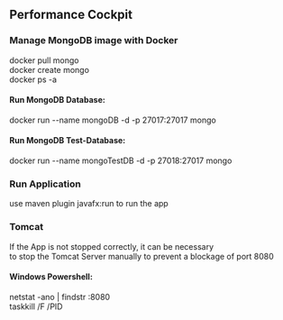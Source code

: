 
## Performance Cockpit

### Manage MongoDB image with Docker
docker pull mongo  
docker create mongo  
docker ps -a

#### Run MongoDB Database:
docker run --name mongoDB -d -p 27017:27017 mongo  

#### Run MongoDB Test-Database:
docker run --name mongoTestDB -d -p 27018:27017 mongo  

### Run Application
use maven plugin javafx:run to run the app

### Tomcat
If the App is not stopped correctly, it can be necessary  
to stop the Tomcat Server manually to prevent a blockage of port 8080  
#### Windows Powershell:
netstat -ano | findstr :8080  
taskkill /F /PID <PID>